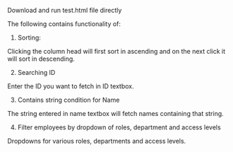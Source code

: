 Download and run test.html file directly



The following contains functionality of:

1) Sorting:

Clicking the column head will first sort in ascending and on the next click it will sort in descending.

2) Searching ID

Enter the ID you want to fetch in ID textbox.

3) Contains string condition for Name

The string entered in name textbox will fetch names containing that string.

4) Filter employees by dropdown of roles, department and access levels

Dropdowns for various roles, departments and access levels.
